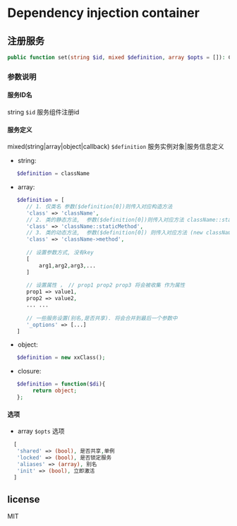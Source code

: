 # Dependency injection container

## 注册服务

```php
public function set(string $id, mixed $definition, array $opts = []): Container
```

### 参数说明

#### 服务ID名

 string `$id` 服务组件注册id

#### 服务定义 
 
mixed(string|array|object|callback) `$definition` 服务实例对象|服务信息定义

- string:

```php
   $definition = className
```

- array:

```php    
   $definition = [
      // 1. 仅类名 参数($definition[0])则传入对应构造方法
      'class' => 'className',
      // 2. 类的静态方法,  参数($definition[0])则传入对应方法 className::staticMethod(args...)
      'class' => 'className::staticMethod',
      // 3. 类的动态方法,  参数($definition[0]) 则传入对应方法 (new className)->method(args...)
      'class' => 'className->method',
 
      // 设置参数方式, 没有key
      [
          arg1,arg2,arg3,...
      ]
 
      // 设置属性 ， // prop1 prop2 prop3 将会被收集 作为属性
      prop1 => value1,
      prop2 => value2,
      ... ...
      
      // 一些服务设置(别名,是否共享). 将会合并到最后一个参数中
      '_options' => [...] 
   ]
```

- object:

```php
   $definition = new xxClass();
```

- closure:

```php
   $definition = function($di){ 
        return object;
   };
```
 
#### 选项
 
- array `$opts` 选项

```php
  [
   'shared' => (bool), 是否共享,单例
   'locked' => (bool), 是否锁定服务
   'aliases' => (array), 别名
   'init' => (bool), 立即激活
  ]
```

## license

MIT
